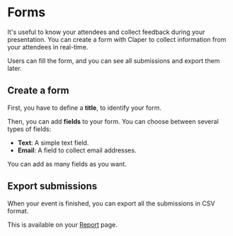 # Forms

It's useful to know your attendees and collect feedback during your presentation. You can create a form with Claper to collect information from your attendees in real-time.

Users can fill the form, and you can see all submissions and export them later.

## Create a form

First, you have to define a **title**, to identify your form.

Then, you can add **fields** to your form. You can choose between several types of fields:

- **Text**: A simple text field.
- **Email**: A field to collect email addresses.

You can add as many fields as you want.

## Export submissions

When your event is finished, you can export all the submissions in CSV format.

This is available on your [Report](/usage/reports.md) page.
